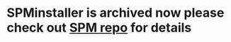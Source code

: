 # SPMinstaller is archived now please check out [SPM repo](https://github.com/Bultek/SharpPackageManager) for details 
